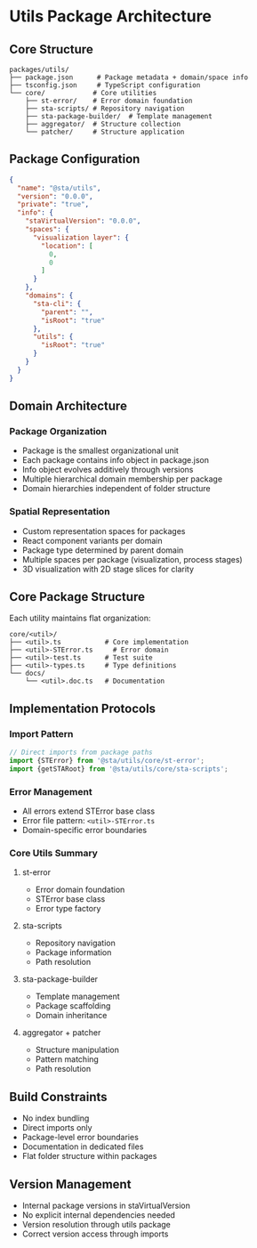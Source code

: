 # Utils Package Architecture

## Core Structure

```
packages/utils/
├── package.json      # Package metadata + domain/space info
├── tsconfig.json     # TypeScript configuration
└── core/            # Core utilities
    ├── st-error/    # Error domain foundation
    ├── sta-scripts/ # Repository navigation
    ├── sta-package-builder/  # Template management
    ├── aggregator/  # Structure collection
    └── patcher/     # Structure application
```

## Package Configuration

```json
{
  "name": "@sta/utils",
  "version": "0.0.0",
  "private": "true",
  "info": {
    "staVirtualVersion": "0.0.0",
    "spaces": {
      "visualization layer": {
        "location": [
          0,
          0
        ]
      }
    },
    "domains": {
      "sta-cli": {
        "parent": "",
        "isRoot": "true"
      },
      "utils": {
        "isRoot": "true"
      }
    }
  }
}
```

## Domain Architecture

### Package Organization

- Package is the smallest organizational unit
- Each package contains info object in package.json
- Info object evolves additively through versions
- Multiple hierarchical domain membership per package
- Domain hierarchies independent of folder structure

### Spatial Representation

- Custom representation spaces for packages
- React component variants per domain
- Package type determined by parent domain
- Multiple spaces per package (visualization, process stages)
- 3D visualization with 2D stage slices for clarity

## Core Package Structure

Each utility maintains flat organization:

```
core/<util>/
├── <util>.ts           # Core implementation
├── <util>-STError.ts     # Error domain
├── <util>-test.ts      # Test suite
├── <util>-types.ts     # Type definitions
└── docs/
    └── <util>.doc.ts   # Documentation
```

## Implementation Protocols

### Import Pattern

```typescript
// Direct imports from package paths
import {STError} from '@sta/utils/core/st-error';
import {getSTARoot} from '@sta/utils/core/sta-scripts';
```

### Error Management

- All errors extend STError base class
- Error file pattern: `<util>-STError.ts`
- Domain-specific error boundaries

### Core Utils Summary

1. st-error
    - Error domain foundation
    - STError base class
    - Error type factory

2. sta-scripts
    - Repository navigation
    - Package information
    - Path resolution

3. sta-package-builder
    - Template management
    - Package scaffolding
    - Domain inheritance

4. aggregator + patcher
    - Structure manipulation
    - Pattern matching
    - Path resolution

## Build Constraints

- No index bundling
- Direct imports only
- Package-level error boundaries
- Documentation in dedicated files
- Flat folder structure within packages

## Version Management

- Internal package versions in staVirtualVersion
- No explicit internal dependencies needed
- Version resolution through utils package
- Correct version access through imports